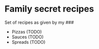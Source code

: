 # Family secret recipes

Set of recipes as given by my ###

* Pizzas (TODO)
* Sauces (TODO)
* Spreads (TODO)

